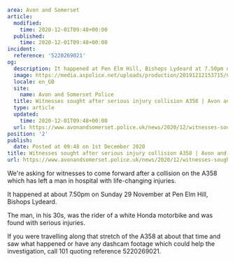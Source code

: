```yaml
area: Avon and Somerset
article:
  modified:
    time: 2020-12-01T09:48+00:00
  published:
    time: 2020-12-01T09:48+00:00
incident:
  reference: '5220269021'
og:
  description: It happened at Pen Elm Hill, Bishops Lydeard at 7.50pm on Sunday 29 November&#8230;
  image: https://media.aspolice.net/uploads/production/20191212153715/Can-you-help-rural.png
  locale: en_GB
  site:
    name: Avon and Somerset Police
  title: Witnesses sought after serious injury collision A358 | Avon and Somerset Police
  type: article
  updated:
    time: 2020-12-01T09:48+00:00
  url: https://www.avonandsomerset.police.uk/news/2020/12/witnesses-sought-after-serious-injury-collision-a358/
position: '2'
publish:
  date: Posted at 09:48 on 1st December 2020
title: Witnesses sought after serious injury collision A358 | Avon and Somerset Police
url: https://www.avonandsomerset.police.uk/news/2020/12/witnesses-sought-after-serious-injury-collision-a358/
```

We're asking for witnesses to come forward after a collision on the A358 which has left a man in hospital with life-changing injuries.

It happened at about 7.50pm on Sunday 29 November at Pen Elm Hill, Bishops Lydeard.

The man, in his 30s, was the rider of a white Honda motorbike and was found with serious injuries.

If you were travelling along that stretch of the A358 at about that time and saw what happened or have any dashcam footage which could help the investigation, call 101 quoting reference 5220269021.
